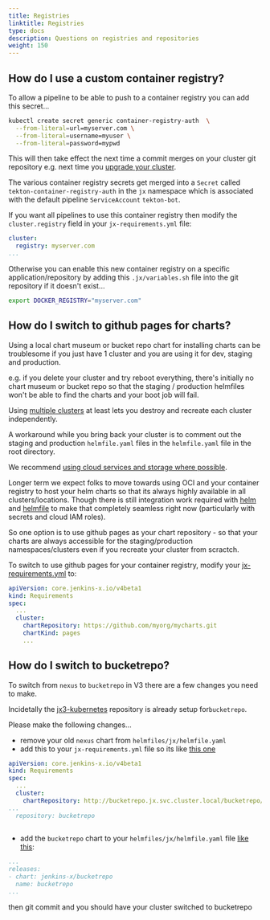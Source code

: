 ```yaml
---
title: Registries
linktitle: Registries
type: docs
description: Questions on registries and repositories
weight: 150
---
```


## How do I use a custom container registry?

To allow a pipeline to be able to push to a container registry you can add this secret...

```bash
kubectl create secret generic container-registry-auth  \
  --from-literal=url=myserver.com \
  --from-literal=username=myuser \
  --from-literal=password=mypwd
```

This will then take effect the next time a commit merges on your cluster git repository e.g. next time you [upgrade your cluster](/v3/guides/upgrade/#cluster).

The various container registry secrets get merged into a `Secret` called `tekton-container-registry-auth` in the `jx` namespace which is associated with the default pipeline `ServiceAccount` `tekton-bot`.


If you want all pipelines to use this container registry then modify the `cluster.registry` field in your `jx-requirements.yml` file:

```yaml
cluster:
  registry: myserver.com 
...
```

Otherwise you can enable this new container registry on a specific application/repository by adding this `.jx/variables.sh` file into the git repository if it doesn't exist...
 
```bash
export DOCKER_REGISTRY="myserver.com"
```
      
## How do I switch to github pages for charts?

Using a local chart museum or bucket repo chart for installing charts can be troublesome if you just have 1 cluster and you are using it for dev, staging and production. 

e.g. if you delete your cluster and try reboot everything, there's initially no chart museum or bucket repo so that the staging / production helmfiles won't be able to find the charts and your boot job will fail.
    
Using [multiple clusters](/v3/admin/guides/multi-cluster/) at least lets you destroy and recreate each cluster independently.

A workaround while you bring back your cluster is to comment out the staging and production `helmfile.yaml` files in the `helmfile.yaml` file in the root directory.

We recommend [using cloud services and storage where possible](/v3/devops/cloud-native/#prefer-cloud-over-kubernetes). 

Longer term we expect folks to move towards using OCI and your container registry to host your helm charts so that its always highly available in all clusters/locations. Though there is still integration work required with [helm](https://helm.sh/) and [helmfile](https://github.com/roboll/helmfile) to make that completely seamless right now (particularly with secrets and cloud IAM roles).

So one option is to use github pages as your chart repository - so that your charts are always accessible for the staging/production namespaces/clusters even if you recreate your cluster from scractch.

To switch to use github pages for your container registry, modify your [jx-requirements.yml](https://github.com/jenkins-x/jx-api/blob/master/docs/config.md#requirements) to:
          
```yaml
apiVersion: core.jenkins-x.io/v4beta1
kind: Requirements
spec:
  ...
  cluster:
    chartRepository: https://github.com/myorg/mycharts.git
    chartKind: pages  
    ...
```


## How do I switch to bucketrepo?

To switch from `nexus` to `bucketrepo` in V3 there are a few changes you need to make. 

Incidetally the [jx3-kubernetes](https://github.com/jx3-gitops-repositories/jx3-kubernetes/blob/master/) repository is already setup for`bucketrepo`.

Please make the following changes...

* remove your old `nexus` chart from `helmfiles/jx/helmfile.yaml`
* add this to your `jx-requirements.yml` file so its like [this one](https://github.com/jx3-gitops-repositories/jx3-kubernetes/blob/master/jx-requirements.yml#L8)

```yaml 
apiVersion: core.jenkins-x.io/v4beta1
kind: Requirements
spec:
  ...
  cluster:
    chartRepository: http://bucketrepo.jx.svc.cluster.local/bucketrepo/charts
...
  repository: bucketrepo
    
```
* add the `bucketrepo` chart to your `helmfiles/jx/helmfile.yaml` file [like this](https://github.com/jx3-gitops-repositories/jx3-kubernetes/blob/master/helmfiles/jx/helmfile.yaml#L42):

```yaml 
...
releases:
- chart: jenkins-x/bucketrepo
  name: bucketrepo
...
```

then git commit and you should have your cluster switched to bucketrepo



